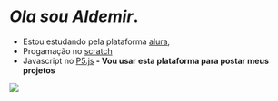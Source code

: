 # ***Ola sou Aldemir***. 

- Estou estudando pela plataforma [alura](https://www.alura.com.br/),
- Progamação no [scratch](https://scratch.mit.edu/) 
- Javascript no [P5.js](https://p5js.org/)
**- Vou usar esta plataforma para postar meus projetos**




![](https://media.tenor.com/nz-5u-LMZgEAAAAM/deltarune-dance.gif)
